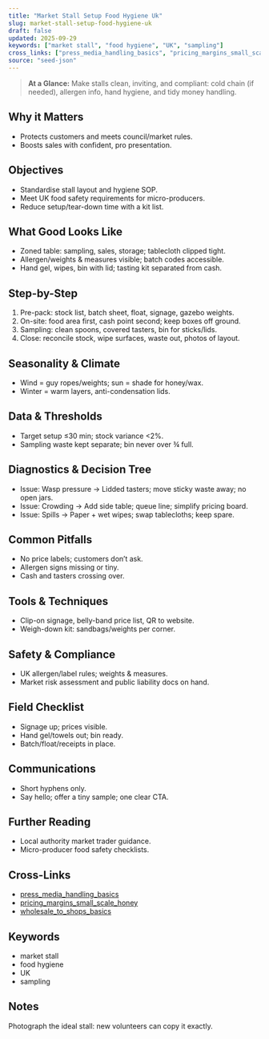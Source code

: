 ```yaml
---
title: "Market Stall Setup Food Hygiene Uk"
slug: market-stall-setup-food-hygiene-uk
draft: false
updated: 2025-09-29
keywords: ["market stall", "food hygiene", "UK", "sampling"]
cross_links: ["press_media_handling_basics", "pricing_margins_small_scale_honey", "wholesale_to_shops_basics"]
source: "seed-json"
---
```


> **At a Glance:** Make stalls clean, inviting, and compliant: cold chain (if needed), allergen info, hand hygiene, and tidy money handling.

## Why it Matters
- Protects customers and meets council/market rules.
- Boosts sales with confident, pro presentation.

## Objectives
- Standardise stall layout and hygiene SOP.
- Meet UK food safety requirements for micro-producers.
- Reduce setup/tear-down time with a kit list.

## What Good Looks Like
- Zoned table: sampling, sales, storage; tablecloth clipped tight.
- Allergen/weights & measures visible; batch codes accessible.
- Hand gel, wipes, bin with lid; tasting kit separated from cash.

## Step-by-Step
1) Pre-pack: stock list, batch sheet, float, signage, gazebo weights.
2) On-site: food area first, cash point second; keep boxes off ground.
3) Sampling: clean spoons, covered tasters, bin for sticks/lids.
4) Close: reconcile stock, wipe surfaces, waste out, photos of layout.

## Seasonality & Climate
- Wind = guy ropes/weights; sun = shade for honey/wax.
- Winter = warm layers, anti-condensation lids.

## Data & Thresholds
- Target setup ≤30 min; stock variance <2%.
- Sampling waste kept separate; bin never over ¾ full.

## Diagnostics & Decision Tree
- Issue: Wasp pressure -> Lidded tasters; move sticky waste away; no open jars.
- Issue: Crowding -> Add side table; queue line; simplify pricing board.
- Issue: Spills -> Paper + wet wipes; swap tablecloths; keep spare.

## Common Pitfalls
- No price labels; customers don’t ask.
- Allergen signs missing or tiny.
- Cash and tasters crossing over.

## Tools & Techniques
- Clip-on signage, belly-band price list, QR to website.
- Weigh-down kit: sandbags/weights per corner.

## Safety & Compliance
- UK allergen/label rules; weights & measures.
- Market risk assessment and public liability docs on hand.

## Field Checklist
- Signage up; prices visible.
- Hand gel/towels out; bin ready.
- Batch/float/receipts in place.

## Communications
- Short hyphens only.
- Say hello; offer a tiny sample; one clear CTA.

## Further Reading
- Local authority market trader guidance.
- Micro-producer food safety checklists.

## Cross-Links
- [press_media_handling_basics](/topics/press-media-handling-basics/)
- [pricing_margins_small_scale_honey](/topics/pricing-margins-small-scale-honey/)
- [wholesale_to_shops_basics](/topics/wholesale-to-shops-basics/)

## Keywords
- market stall
- food hygiene
- UK
- sampling

## Notes
Photograph the ideal stall: new volunteers can copy it exactly.
